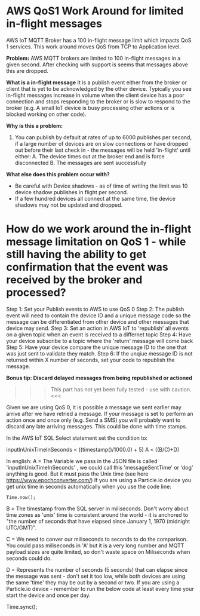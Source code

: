 # AWS QoS1 Work Around for limited in-flight messages
AWS IoT MQTT Broker has a 100 in-flight message limit which impacts QoS 1 services. This work around moves QoS from TCP to Application level.

**Problem:** AWS MQTT brokers are limited to 100 in-flight messages in a given second. After checking with support is seems that messages above this are dropped.

**What is a in-flight message**
It is a publish event either from the broker or client that is yet to be acknowledged by the other device. 
Typically you see in-flight messages increase in volume when the client device has a poor connection and stops responding to the broker or is slow to respond to the broker (e.g. A small IoT device is busy processing other actions or is blocked working on other code).

**Why is this a problem:**
1. You can publish by default at rates of up to 6000 publishes per second, if a large number of devices are on slow connections or have dropped out before their last check in - the messages will be held 'in-flight' until either:
A. The device times out at the broker end and is force disconnected
B. The messages are sent successfully

**What else does this problem occur with?**
- Be careful with Device shadows - as of time of writing the limit was 10 device shadow publishes in flight per second.
- If a few hundred devices all connect at the same time, the device shadows may not be updated and dropped.

# How do we work around the in-flight message limitation on QoS 1 - while still having the ability to get confirmation that the event was received by the broker and processed?

Step 1: Set your Publish events to AWS to use QoS 0 
Step 2: The publish event will need to contain the device ID and a unique message code so the message can be differentiated from other device and other messages that device may send.
Step 3: Set an action in AWS IoT to 'republish' all events on a given topic when an event is received to a differnet topic
Step 4: Have your device subscribe to a topic where the 'return' message will come back
Step 5: Have your device compare the unique message ID to the one that was just sent to validate they match.
Step 6: If the unqiue message ID is not returned within X number of seconds, set your code to republish the message.


**Bonus tip: Discard delayed messages from being republished or actioned**
>>> This part has not yet been fully tested - use with caution.<<<

Given we are using QoS 0, it is possible a message we sent earlier may arrive after we have retried a message.
If your message is set to perform an action once and once only (e.g. Send a SMS) you will probably want to discard any late arriving messages. This could be done with time stamps.

In the AWS IoT SQL Select statement set the condition to:

  inputInUnixTimeInSeconds < ((timestamp()/1000.0) + 5)
  A < ((B/C)+D)
  
  In english:
  A = The Variable we pass in the JSON file is called 'inputInUnixTimeInSeconds' , we could call this 'messageSentTime' or 'dog' anything is good. But it must pass the Unix time (see here https://www.epochconverter.com/) If you are using a Particle.io device you get unix time in seconds automatically when you use the code line:
  
    Time.now();
    
   B = The timestamp from the SQL server in miliseconds. Don't worry about time zones as 'unix' time is consistent around the world - it is anchored to "the number of seconds that have elapsed since January 1, 1970 (midnight UTC/GMT)".
   
   C = We need to conver our miliseconds to seconds to do the comparison. You could pass miliseconds in 'A' but it is a very long number and MQTT payload sizes are quite limited, so don't waste space on Miliseconds when seconds could do.
   
   D = Represents the number of seconds (5 seconds) that can elapse since the message was sent - don't set it too low, while both devices are using the same 'time' they may be out by a second or two. If you are using a Particle.io device - remember to run the below code at least every time your start the device and once per day. 
   
   Time.sync(); 
